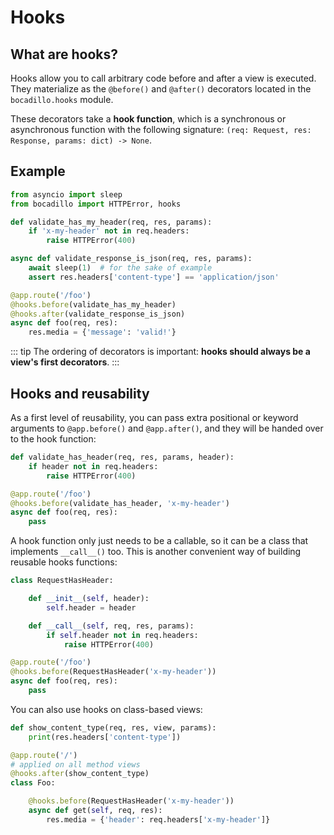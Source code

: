 # Hooks

## What are hooks?

Hooks allow you to call arbitrary code before and after a view is executed. They materialize as the `@before()` and `@after()` decorators located in the `bocadillo.hooks` module.

These decorators take a **hook function**, which is a synchronous or asynchronous function with the following signature: `(req: Request, res: Response, params: dict) -> None`.

## Example

```python
from asyncio import sleep
from bocadillo import HTTPError, hooks

def validate_has_my_header(req, res, params):
    if 'x-my-header' not in req.headers:
        raise HTTPError(400)

async def validate_response_is_json(req, res, params):
    await sleep(1)  # for the sake of example
    assert res.headers['content-type'] == 'application/json'

@app.route('/foo')
@hooks.before(validate_has_my_header)
@hooks.after(validate_response_is_json)
async def foo(req, res):
    res.media = {'message': 'valid!'}
```

::: tip
The ordering of decorators is important: **hooks should always be a view's first decorators**.
:::

## Hooks and reusability

As a first level of reusability, you can pass extra positional or keyword arguments to `@app.before()` and `@app.after()`, and they will be handed over to the hook function:

```python
def validate_has_header(req, res, params, header):
    if header not in req.headers:
        raise HTTPError(400)

@app.route('/foo')
@hooks.before(validate_has_header, 'x-my-header')
async def foo(req, res):
    pass
```

A hook function only just needs to be a callable, so it can be a class that implements `__call__()` too. This is another convenient way of building reusable hooks functions:

```python
class RequestHasHeader:

    def __init__(self, header):
        self.header = header

    def __call__(self, req, res, params):
        if self.header not in req.headers:
            raise HTTPError(400)

@app.route('/foo')
@hooks.before(RequestHasHeader('x-my-header'))
async def foo(req, res):
    pass
```

You can also use hooks on class-based views:

```python
def show_content_type(req, res, view, params):
    print(res.headers['content-type'])

@app.route('/')
# applied on all method views
@hooks.after(show_content_type)
class Foo:

    @hooks.before(RequestHasHeader('x-my-header'))
    async def get(self, req, res):
        res.media = {'header': req.headers['x-my-header']}
```
